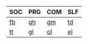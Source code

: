 | SOC                                  | PRG                      | COM                       | SLF                           |
|--------------------------------------|--------------------------|---------------------------|-------------------------------|
| [fb](https://facebook.com)           | [gh](https://github.com) | [gm](https://gmail.com)   | [td](https://teddydd.me)      |
| [tt](https://tweetdeck.twitter.com/) | [gl](https://gitlab.com) | [ol](https://outlook.com) | [el](https://ello.co/teddydd) | 
